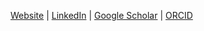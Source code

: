 [Website](https://mqq.io) | [LinkedIn](https://www.linkedin.com/in/maoqingqing/) | [Google Scholar](https://scholar.google.com/citations?user=pqjDmvsAAAAJ&hl=en) | [ORCID](https://orcid.org/0000-0001-6001-6723)
